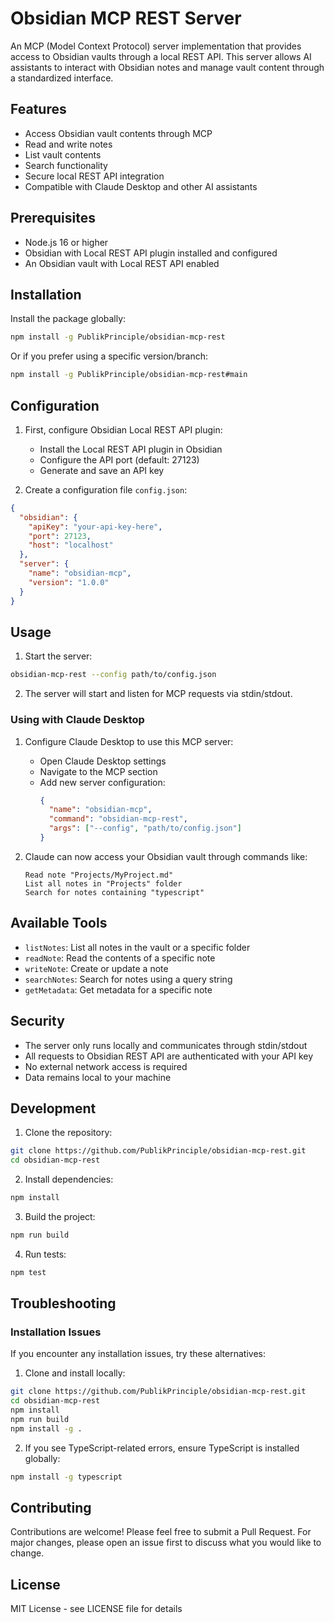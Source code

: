 # Obsidian MCP REST Server

An MCP (Model Context Protocol) server implementation that provides access to Obsidian vaults through a local REST API. This server allows AI assistants to interact with Obsidian notes and manage vault content through a standardized interface.

## Features

- Access Obsidian vault contents through MCP
- Read and write notes
- List vault contents
- Search functionality
- Secure local REST API integration
- Compatible with Claude Desktop and other AI assistants

## Prerequisites

- Node.js 16 or higher
- Obsidian with Local REST API plugin installed and configured
- An Obsidian vault with Local REST API enabled

## Installation

Install the package globally:

```bash
npm install -g PublikPrinciple/obsidian-mcp-rest
```

Or if you prefer using a specific version/branch:

```bash
npm install -g PublikPrinciple/obsidian-mcp-rest#main
```

## Configuration

1. First, configure Obsidian Local REST API plugin:
   - Install the Local REST API plugin in Obsidian
   - Configure the API port (default: 27123)
   - Generate and save an API key

2. Create a configuration file `config.json`:

```json
{
  "obsidian": {
    "apiKey": "your-api-key-here",
    "port": 27123,
    "host": "localhost"
  },
  "server": {
    "name": "obsidian-mcp",
    "version": "1.0.0"
  }
}
```

## Usage

1. Start the server:
```bash
obsidian-mcp-rest --config path/to/config.json
```

2. The server will start and listen for MCP requests via stdin/stdout.

### Using with Claude Desktop

1. Configure Claude Desktop to use this MCP server:
   - Open Claude Desktop settings
   - Navigate to the MCP section
   - Add new server configuration:
     ```json
     {
       "name": "obsidian-mcp",
       "command": "obsidian-mcp-rest",
       "args": ["--config", "path/to/config.json"]
     }
     ```

2. Claude can now access your Obsidian vault through commands like:
   ```
   Read note "Projects/MyProject.md"
   List all notes in "Projects" folder
   Search for notes containing "typescript"
   ```

## Available Tools

- `listNotes`: List all notes in the vault or a specific folder
- `readNote`: Read the contents of a specific note
- `writeNote`: Create or update a note
- `searchNotes`: Search for notes using a query string
- `getMetadata`: Get metadata for a specific note

## Security

- The server only runs locally and communicates through stdin/stdout
- All requests to Obsidian REST API are authenticated with your API key
- No external network access is required
- Data remains local to your machine

## Development

1. Clone the repository:
```bash
git clone https://github.com/PublikPrinciple/obsidian-mcp-rest.git
cd obsidian-mcp-rest
```

2. Install dependencies:
```bash
npm install
```

3. Build the project:
```bash
npm run build
```

4. Run tests:
```bash
npm test
```

## Troubleshooting

### Installation Issues

If you encounter any installation issues, try these alternatives:

1. Clone and install locally:
```bash
git clone https://github.com/PublikPrinciple/obsidian-mcp-rest.git
cd obsidian-mcp-rest
npm install
npm run build
npm install -g .
```

2. If you see TypeScript-related errors, ensure TypeScript is installed globally:
```bash
npm install -g typescript
```

## Contributing

Contributions are welcome! Please feel free to submit a Pull Request. For major changes, please open an issue first to discuss what you would like to change.

## License

MIT License - see LICENSE file for details